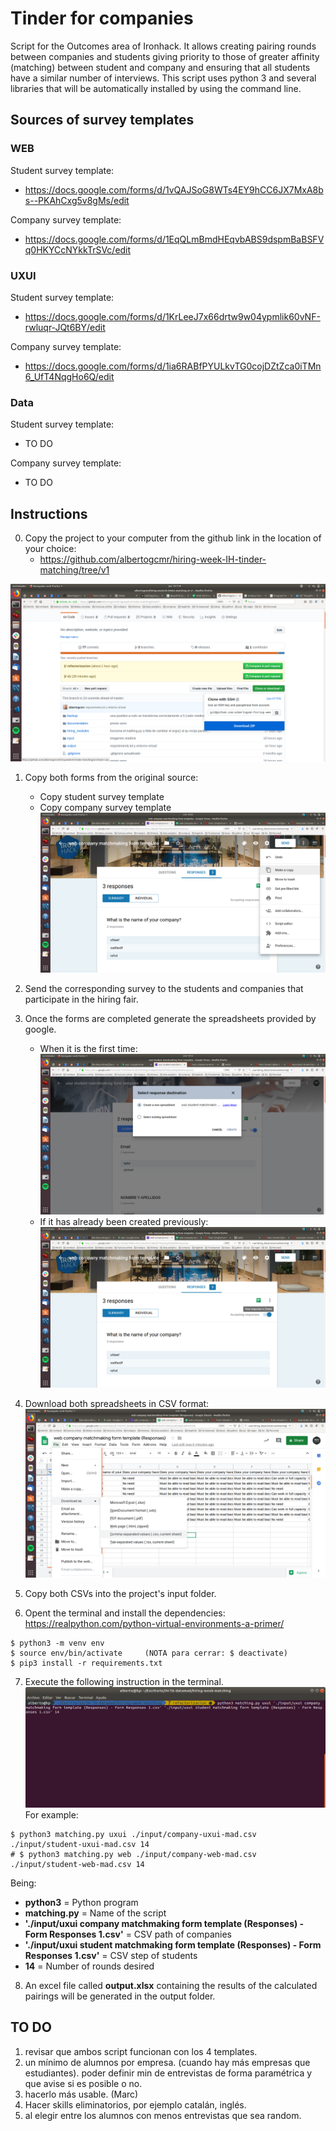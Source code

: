 # Tinder for companies

Script for the Outcomes area of ​​Ironhack. It allows creating pairing rounds between companies and students giving priority to those of greater affinity (matching) between student and company and ensuring that all students have a similar number of interviews.
This script uses python 3 and several libraries that will be automatically installed by using the command line.


## Sources of survey templates


### WEB
Student survey template: 
* https://docs.google.com/forms/d/1vQAJSoG8WTs4EY9hCC6JX7MxA8bs--PKAhCxg5v8gMs/edit

Company survey template:
* https://docs.google.com/forms/d/1EqQLmBmdHEqvbABS9dspmBaBSFVq0HKYCcNYkkTrSVc/edit

### UXUI
Student survey template: 
* https://docs.google.com/forms/d/1KrLeeJ7x66drtw9w04ypmlik60vNF-rwluqr-JQt6BY/edit

Company survey template:
* https://docs.google.com/forms/d/1ia6RABfPYULkvTG0cojDZtZca0iTMn6_UfT4NqgHo6Q/edit

### Data 
Student survey template: 
* TO DO

Company survey template:
* TO DO


## Instructions
0. Copy the project to your computer from the github link in the location of your choice: 
    * https://github.com/albertogcmr/hiring-week-IH-tinder-matching/tree/v1 

![download project](./documentation/00-download-repo.png)

1. Copy both forms from the original source: 
    * Copy student survey template
	* Copy company survey template
![copy form](./documentation/01-copy-form.png)
    
2. Send the corresponding survey to the students and companies that participate in the hiring fair. 
3. Once the forms are completed generate the spreadsheets provided by google. 
    * When it is the first time:  ![create sheet](./documentation/02a-create-sheet.png)
    * If it has already been created previously: ![open sheet](./documentation/02b-open-existing-sheet.png)
4. Download both spreadsheets in CSV format: ![download csv](./documentation/03-download-csv.png)
5. Copy both CSVs into the project's input folder. 
6. Opent the terminal and install the dependencies:
https://realpython.com/python-virtual-environments-a-primer/ 
``` 
$ python3 -m venv env
$ source env/bin/activate     (NOTA para cerrar: $ deactivate)
$ pip3 install -r requirements.txt
```
7. Execute the following instruction in the terminal. 
![console](./documentation/04-console.png)
For example: 
```
$ python3 matching.py uxui ./input/company-uxui-mad.csv ./input/student-uxui-mad.csv 14
# $ python3 matching.py web ./input/company-web-mad.csv ./input/student-web-mad.csv 14
```
Being: 
* **python3** = Python program
* **matching.py** = Name of the script
* **'./input/uxui company matchmaking form template (Responses) - Form Responses 1.csv'** = CSV path of companies
* **'./input/uxui student matchmaking form template (Responses) - Form Responses 1.csv'** = CSV step of students
* **14** = Number of rounds desired

8. An excel file called **output.xlsx** containing the results of the calculated pairings will be generated in the output folder.


## TO DO

1. revisar que ambos script funcionan con los 4 templates. 
2. un mínimo de alumnos por empresa. (cuando hay más empresas que estudiantes). poder definir min de entrevistas de forma paramétrica y que avise si es posible o no. 
3. hacerlo más usable. (Marc)
4. Hacer skills eliminatorios, por ejemplo catalán, inglés. 
5. al elegir entre los alumnos con menos entrevistas que sea random. 